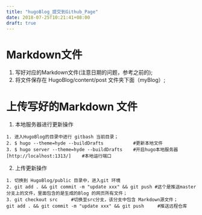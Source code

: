 ```yaml
---
title: "hugoBlog_提交到Github_Page"
date: 2018-07-25T10:21:41+08:00
draft: true
---
```


# Markdown文件

1. 写好对应的Markdown文件(注意日期的问题，参考之前的);
2. 将文件保存在 HugoBlog/content/post 文件夹下面（myBlog）;

# 上传写好的Markdown 文件

1. 本地服务器进行更新操作

```
1. 进入HugoBlog的目录中进行 gitbash 当前目录；
2. $ hugo --theme=hyde --buildDrafts           #更新本地文件
3. $ hugo server --theme=hyde --buildDrafts    #开启hugo本地服务器
[http://localhost:1313/]    #本地运行端口
```

2. 上传更新操作

```
1. 切换到 HugoBlog/public 目录中，进入git 环境
2. git add . && git commit -m "update xxx" && git push #这个是推送master分支上的文件，里面包含的是生成的Blog 的网页所有文件；
3. git checkout src     #切换至src分支，该分支中包含 Markdown源文件；
git add . && git commit -m "update xxx" && git push     #推送远程仓库

```
